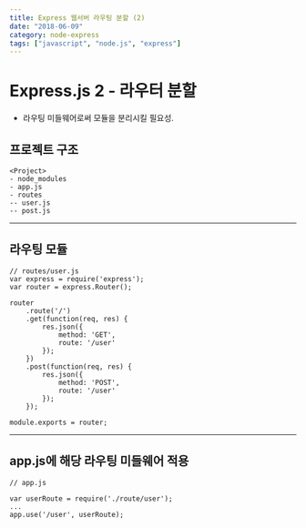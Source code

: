 ```yaml
---
title: Express 웹서버 라우팅 분할 (2)
date: "2018-06-09"
category: node-express
tags: ["javascript", "node.js", "express"]
---
```


# Express.js 2 - 라우터 분할

- 라우팅 미들웨어로써 모듈을 분리시킬 필요성.

## 프로젝트 구조

~~~
<Project>
- node_modules
- app.js
- routes
-- user.js
-- post.js
~~~

---

## 라우팅 모듈

~~~
// routes/user.js
var express = require('express');
var router = express.Router();

router
	.route('/')
	.get(function(req, res) {
		res.json({
			method: 'GET',
			route: '/user'
		});
	})
	.post(function(req, res) {
		res.json({
			method: 'POST',
			route: '/user'
		});
	});

module.exports = router;
~~~
---
## app.js에 해당 라우팅 미들웨어 적용

~~~
// app.js

var userRoute = require('./route/user');
...
app.use('/user', userRoute);
~~~